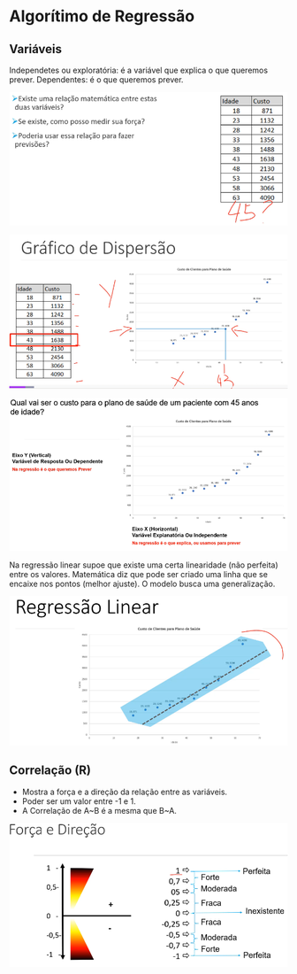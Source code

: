 # Algorítimo de Regressão

## Variáveis

Independetes ou exploratória: é a variável que explica o que queremos prever.
Dependentes: é o que queremos prever.

![alt text](image-5.png)

![alt text](image-6.png)

![alt text](image-7.png)

Na regressão linear supoe que existe uma certa linearidade (não perfeita) entre os valores. Matemática diz que pode ser criado uma linha que se encaixe nos pontos (melhor ajuste). O modelo busca uma generalização.

![alt text](image-8.png)

## Correlação (R)
- Mostra a força e a direção da relação entre as variáveis.
- Poder ser um valor entre -1 e 1.
- A Correlação de A~B é a mesma que B~A.

![alt text](image-9.png)


<div id="plotly-div"></div>
<script src="https://cdn.plot.ly/plotly-latest.min.js"></script>
<script>
    var data = [{
        x: [1, 2, 3, 4],
        y: [10, 15, 13, 17],
        type: 'scatter'
    }];
    Plotly.newPlot('plotly-div', data);
</script>